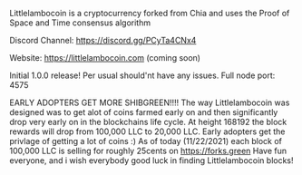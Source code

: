 Littlelambocoin is a cryptocurrency forked from Chia and uses the Proof of Space and Time consensus algorithm

Discord Channel: https://discord.gg/PCyTa4CNx4

Website: https://littlelambocoin.com (coming soon)

Initial 1.0.0 release!
Per usual should'nt have any issues.
Full node port: 4575


EARLY ADOPTERS GET MORE SHIBGREEN!!!!
The way Littlelambocoin was designed was to get alot of coins farmed early on and then significantly drop very early on in the blockchains life cycle.
At height 168192 the block rewards will drop from 100,000 LLC to 20,000 LLC.
Early adopters get the privlage of getting a lot of coins :)
As of today (11/22/2021) each block of 100,000 LLC is selling for roughly 25cents on https://forks.green
Have fun everyone, and i wish everybody good luck in finding Littlelambocoin blocks!
